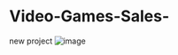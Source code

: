 # Video-Games-Sales-
new project 
![image](https://github.com/user-attachments/assets/12524849-11c6-45cd-b0d7-1f7d0a299014)
